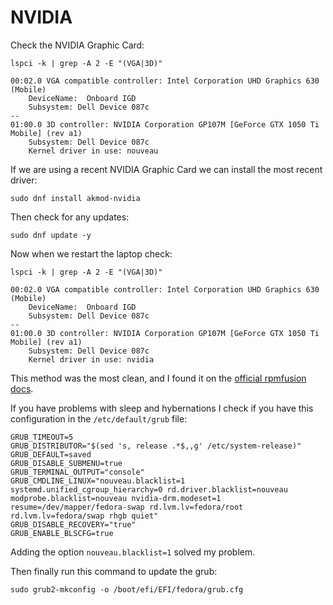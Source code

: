 # NVIDIA

Check the NVIDIA Graphic Card: 

```text
lspci -k | grep -A 2 -E "(VGA|3D)"

00:02.0 VGA compatible controller: Intel Corporation UHD Graphics 630 (Mobile)
	DeviceName:  Onboard IGD
	Subsystem: Dell Device 087c
--
01:00.0 3D controller: NVIDIA Corporation GP107M [GeForce GTX 1050 Ti Mobile] (rev a1)
	Subsystem: Dell Device 087c
	Kernel driver in use: nouveau
```

If we are using a recent NVIDIA Graphic Card we can install the most recent driver: 

```text
sudo dnf install akmod-nvidia
```

Then check for any updates:

```text
sudo dnf update -y
```

Now when we restart the laptop check:

```text
lspci -k | grep -A 2 -E "(VGA|3D)"

00:02.0 VGA compatible controller: Intel Corporation UHD Graphics 630 (Mobile)
	DeviceName:  Onboard IGD
	Subsystem: Dell Device 087c
--
01:00.0 3D controller: NVIDIA Corporation GP107M [GeForce GTX 1050 Ti Mobile] (rev a1)
	Subsystem: Dell Device 087c
	Kernel driver in use: nvidia
```

This method was the most clean, and I found it on the [official rpmfusion docs](https://rpmfusion.org/Howto/NVIDIA#Current_GeForce.2FQuadro.2FTesla).

If you have problems with sleep and hybernations I check if you have this configuration in the `/etc/default/grub` file:

```text
GRUB_TIMEOUT=5
GRUB_DISTRIBUTOR="$(sed 's, release .*$,,g' /etc/system-release)"
GRUB_DEFAULT=saved
GRUB_DISABLE_SUBMENU=true
GRUB_TERMINAL_OUTPUT="console"
GRUB_CMDLINE_LINUX="nouveau.blacklist=1 systemd.unified_cgroup_hierarchy=0 rd.driver.blacklist=nouveau modprobe.blacklist=nouveau nvidia-drm.modeset=1 resume=/dev/mapper/fedora-swap rd.lvm.lv=fedora/root rd.lvm.lv=fedora/swap rhgb quiet"
GRUB_DISABLE_RECOVERY="true"
GRUB_ENABLE_BLSCFG=true

```

Adding the option `nouveau.blacklist=1` solved my problem.

Then finally run this command to update the grub: 

```text
sudo grub2-mkconfig -o /boot/efi/EFI/fedora/grub.cfg
```

